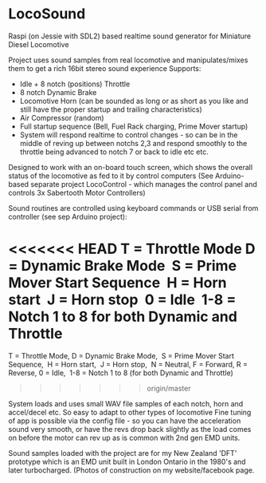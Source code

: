 # LocoSound
Raspi (on Jessie with SDL2) based realtime sound generator for Miniature Diesel Locomotive

Project uses sound samples from real locomotive and manipulates/mixes them to get a rich 16bit stereo sound experience
Supports:
- Idle + 8 notch (positions) Throttle
- 8 notch Dynamic Brake
- Locomotive Horn (can be sounded as long or as short as you like and still have the proper startup and trailing characteristics)
- Air Compressor (random)
- Full startup sequence (Bell, Fuel Rack charging, Prime Mover startup)
- System will respond realtime to control changes - so can be in the middle of reving up between notchs 2,3 and respond smoothly to the throttle being advanced to notch 7 or back to idle etc etc.

Designed to work with an on-board touch screen, which shows the overall status of the locomotive as fed to it by control computers (See Arduino-based separate project LocoControl - which manages the control panel and controls 3x Sabertooth Motor Controllers)

Sound routines are controlled using keyboard commands or USB serial from controller (see sep Arduino project):

<<<<<<< HEAD
T = Throttle Mode
D = Dynamic Brake Mode  
S = Prime Mover Start Sequence  
H = Horn start  
J = Horn stop  
0 = Idle  
1-8 = Notch 1 to 8 for both Dynamic and Throttle
=======
T = Throttle Mode,
D = Dynamic Brake Mode,  
S = Prime Mover Start Sequence,  
H = Horn start,  
J = Horn stop,  
N = Neutral,
F = Forward,
R = Reverse,
0 = Idle,  
1-8 = Notch 1 to 8  (for both Dynamic and Throttle)
>>>>>>> origin/master

System loads and uses small WAV file samples of each notch, horn and accel/decel etc. So easy to adapt to other types of locomotive
Fine tuning of app is possible via the config file - so you can have the acceleration sound very smooth, or have the revs drop back slightly as the load comes on before the motor can rev up as is common with 2nd gen EMD units.

Sound samples loaded with the project are for my New Zealand 'DFT' prototype which is an EMD unit built in London Ontario in the 1980's and later turbocharged. (Photos of construction on my website/facebook page.
